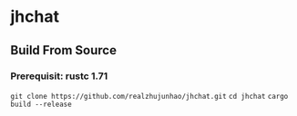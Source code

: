 # jhchat
## Build From Source
### Prerequisit: rustc 1.71
`git clone https://github.com/realzhujunhao/jhchat.git`
`cd jhchat`
`cargo build --release`
